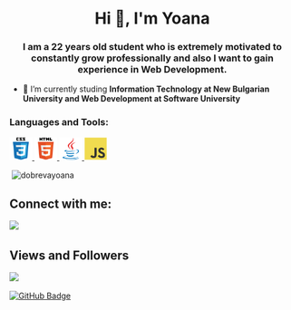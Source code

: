 <h1 align="center">Hi 👋, I'm Yoana</h1>
<h3 align="center">I am a 22 years old student who is extremely motivated to constantly grow professionally and also I want to gain experience in Web Development.</h3>

- 🌱 I’m currently studing **Information Technology at New Bulgarian University and Web Development at Software University**

<p align="left">
</p>

<h3 align="left">Languages and Tools:</h3>
<p align="left"> <a href="https://www.w3schools.com/css/" target="_blank" rel="noreferrer"> <img src="https://raw.githubusercontent.com/devicons/devicon/master/icons/css3/css3-original-wordmark.svg" alt="css3" width="40" height="40"/> </a> <a href="https://www.w3.org/html/" target="_blank" rel="noreferrer"> <img src="https://raw.githubusercontent.com/devicons/devicon/master/icons/html5/html5-original-wordmark.svg" alt="html5" width="40" height="40"/> </a> <a href="https://www.java.com" target="_blank" rel="noreferrer"> <img src="https://raw.githubusercontent.com/devicons/devicon/master/icons/java/java-original.svg" alt="java" width="40" height="40"/> </a> <a href="https://developer.mozilla.org/en-US/docs/Web/JavaScript" target="_blank" rel="noreferrer"> <img src="https://raw.githubusercontent.com/devicons/devicon/master/icons/javascript/javascript-original.svg" alt="javascript" width="40" height="40"/> </a> </p>

<p>&nbsp;<img align="center" src="https://github-readme-stats.vercel.app/api?username=dobrevayoana&show_icons=true&locale=en" alt="dobrevayoana" /></p>

## Connect with me:
<p align="left">

<a href = "https://www.linkedin.com/in/yoana-dobreva-249015202/"><img src="https://img.icons8.com/fluent/48/000000/linkedin.png"/></a>

## Views and Followers
<a href="https://github.com/Meghna-DAS/github-profile-views-counter">
<img src="https://komarev.com/ghpvc/?username=DobrevaYoana">
</a>

<a href="https://github.com/DobrevaYoana?tab=followers"><img src="https://img.shields.io/github/followers/DobrevaYoana?label=Followers&style=social" alt="GitHub Badge"></a>
